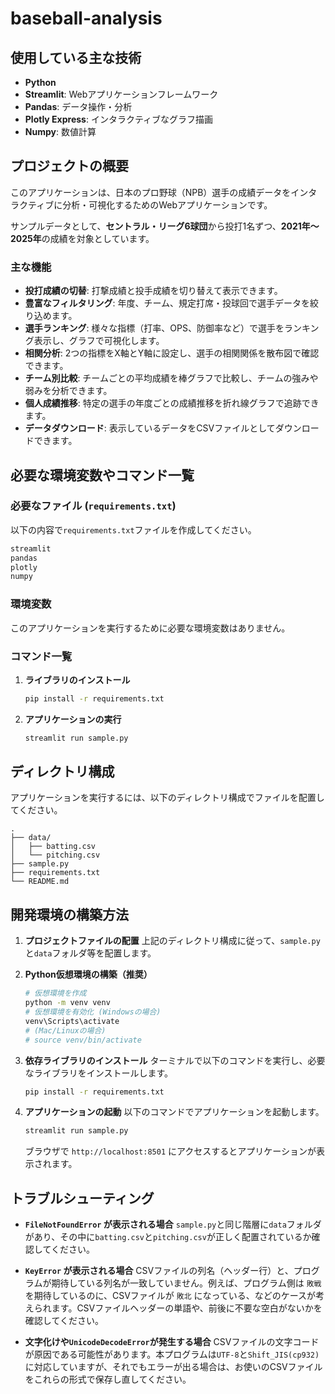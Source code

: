 

# baseball-analysis

## 使用している主な技術

  * **Python**
  * **Streamlit**: Webアプリケーションフレームワーク
  * **Pandas**: データ操作・分析
  * **Plotly Express**: インタラクティブなグラフ描画
  * **Numpy**: 数値計算

## プロジェクトの概要

このアプリケーションは、日本のプロ野球（NPB）選手の成績データをインタラクティブに分析・可視化するためのWebアプリケーションです。

サンプルデータとして、**セントラル・リーグ6球団**から投打1名ずつ、**2021年〜2025年**の成績を対象としています。

### 主な機能

  * **投打成績の切替**: 打撃成績と投手成績を切り替えて表示できます。
  * **豊富なフィルタリング**: 年度、チーム、規定打席・投球回で選手データを絞り込めます。
  * **選手ランキング**: 様々な指標（打率、OPS、防御率など）で選手をランキング表示し、グラフで可視化します。
  * **相関分析**: 2つの指標をX軸とY軸に設定し、選手の相関関係を散布図で確認できます。
  * **チーム別比較**: チームごとの平均成績を棒グラフで比較し、チームの強みや弱みを分析できます。
  * **個人成績推移**: 特定の選手の年度ごとの成績推移を折れ線グラフで追跡できます。
  * **データダウンロード**: 表示しているデータをCSVファイルとしてダウンロードできます。

## 必要な環境変数やコマンド一覧

### 必要なファイル (`requirements.txt`)

以下の内容で`requirements.txt`ファイルを作成してください。

```txt
streamlit
pandas
plotly
numpy
```

### 環境変数

このアプリケーションを実行するために必要な環境変数はありません。

### コマンド一覧

1.  **ライブラリのインストール**

    ```bash
    pip install -r requirements.txt
    ```

2.  **アプリケーションの実行**

    ```bash
    streamlit run sample.py
    ```

## ディレクトリ構成

アプリケーションを実行するには、以下のディレクトリ構成でファイルを配置してください。

```
.
├── data/
│   ├── batting.csv
│   └── pitching.csv
├── sample.py
├── requirements.txt
└── README.md
```

## 開発環境の構築方法

1.  **プロジェクトファイルの配置**
    上記のディレクトリ構成に従って、`sample.py`と`data`フォルダ等を配置します。

2.  **Python仮想環境の構築（推奨）**

    ```bash
    # 仮想環境を作成
    python -m venv venv
    # 仮想環境を有効化 (Windowsの場合)
    venv\Scripts\activate
    # (Mac/Linuxの場合)
    # source venv/bin/activate
    ```

3.  **依存ライブラリのインストール**
    ターミナルで以下のコマンドを実行し、必要なライブラリをインストールします。

    ```bash
    pip install -r requirements.txt
    ```

4.  **アプリケーションの起動**
    以下のコマンドでアプリケーションを起動します。

    ```bash
    streamlit run sample.py
    ```

    ブラウザで `http://localhost:8501` にアクセスするとアプリケーションが表示されます。

## トラブルシューティング

  * **`FileNotFoundError` が表示される場合**
    `sample.py`と同じ階層に`data`フォルダがあり、その中に`batting.csv`と`pitching.csv`が正しく配置されているか確認してください。

  * **`KeyError` が表示される場合**
    CSVファイルの列名（ヘッダー行）と、プログラムが期待している列名が一致していません。例えば、プログラム側は `敗戦` を期待しているのに、CSVファイルが `敗北` になっている、などのケースが考えられます。CSVファイルヘッダーの単語や、前後に不要な空白がないかを確認してください。

  * **文字化けや`UnicodeDecodeError`が発生する場合**
    CSVファイルの文字コードが原因である可能性があります。本プログラムは`UTF-8`と`Shift_JIS(cp932)`に対応していますが、それでもエラーが出る場合は、お使いのCSVファイルをこれらの形式で保存し直してください。
